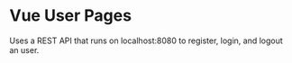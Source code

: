 # Vue User Pages
Uses a REST API that runs on localhost:8080 to register, login, and logout an user.

